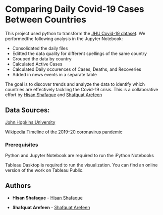 # Comparing Daily Covid-19 Cases Between Countries

This project used python to transform the [JHU Covid-19 dataset](https://github.com/CSSEGISandData/COVID-19/tree/master/csse_covid_19_data/csse_covid_19_daily_reports).
We performedthe following analysis in the Jupyter Notebook:
* Consolidated the daily files
* Editted the data quality for different spellings of the same country
* Grouped the data by country
* Calculated Active Cases
* Calculated Daily occurences of Cases, Deaths, and Recoveries
* Added in news events in a separate table

The goal is to discover trends and analyze the data to identify which countries are effectively tackling the Covid-19 crisis.
This is a collaborative effort by [Hisan Shafaque](https://www.linkedin.com/in/hisan-w-shafaque/) and [Shafquat Arefeen](https://shafquatarefeen.com)

## Data Sources: 

[John Hopkins University](https://github.com/CSSEGISandData/COVID-19/tree/master/csse_covid_19_data/csse_covid_19_daily_reports)

[Wikipedia Timeline of the 2019–20 coronavirus pandemic](https://en.wikipedia.org/wiki/Timeline_of_the_2019%E2%80%9320_coronavirus_pandemic)

### Prerequisites

Python and Jupyter Notebook are required to run the iPython Notebooks

Tableau Dasktop is required to run the visualization. You can find an online version of the work on Tableau Public.



## Authors

* **Hisan Shafaque** - [Hisan Shafaque](https://github.com/hisanshafaque)

* **Shafquat Arefeen** - [Shafquat Arefeen](https://github.com/Shafquat/)
